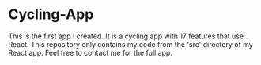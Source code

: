 # Cycling-App
This is the first app I created. It is a cycling app with 17 features that use React. This repository only contains my code from the 'src' directory of my React app. Feel free to contact me for the full app.
